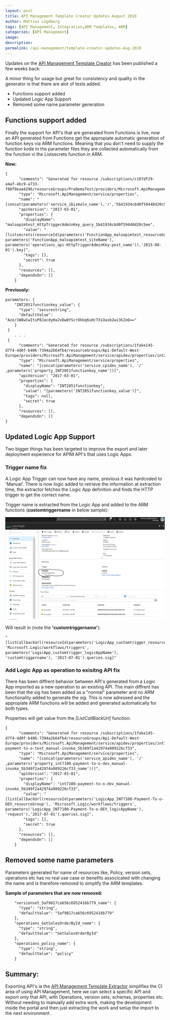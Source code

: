 ```yaml
---
layout: post
title: API Management Template Creator Updates August 2018 
author: Mattias Lögdberg
tags: [API Management, Integration,ARM Templates, ARM]
categories: [API Management]
image: 
description: 
permalink: /api-management/template-creator-updates-Aug-2018
---
```


Updates on the [API Management Template Creator](https://github.com/MLogdberg/APIManagementARMTemplateCreator) has been published a few weeks back:

A minor thing for usage but great for consistency and quality in the generator is that there are alot of tests added. 

* Functions support added
* Updated Logic App Support 
* Removed some name parameter generation

## Functions support added
Finally the support for API's that are generated from Functions is live, now an API generated from Functions get the appropiate automatic generation of function keys via ARM functions.
Meaning that you don't need to supply the function kode in the parameter files they are collected automatically from the function vi the Listsecrets function in ARM.

**Now:**
```
{
      "comments": "Generated for resource /subscriptions/c107df29-a4af-4bc9-a733-f88f0eaa4296/resourceGroups/PreDemoTest/providers/Microsoft.ApiManagement/service/ibizmalo/properties/5b41934c6d0f59440d20c5ee",
      "type": "Microsoft.ApiManagement/service/properties",
      "name": "[concat(parameters('service_ibizmalo_name'),'/','5b41934c6d0f59440d20c5ee')]",
      "apiVersion": "2017-03-01",
      "properties": {
        "displayName": "maloapimtest_HttpTriggerAdminKey_query_5b41934c6d0f59440d20c5ee",
        "value": "[listsecrets(resourceId(parameters('FunctionApp_maloapimtest_resourceGroup'),'Microsoft.Web/sites/functions', parameters('FunctionApp_maloapimtest_siteName'), parameters('operations_api-HttpTriggerAdminKey-post_name')),'2015-08-01').key]",
        "tags": [],
        "secret": true
      },
      "resources": [],
      "dependsOn": []
    }
```

**Previously:**
```
parameters: {
    "INT2051functionkey_value": {
      "type": "securestring",
      "defaultValue": "Aze/1W8wCwItuP8JacdyHa2vDw8YScrOkbq6uHcTXiOasb2wi3kZoQ=="
    }
 }
	. . . 
 {
      "comments": "Generated for resource /subscriptions/1fake145-d7f4-4d0f-b406-7394a2b64fb4/resourceGroups/Api-Default-West-Europe/providers/Microsoft.ApiManagement/service/apidev/properties/int2051functionkey",
      "type": "Microsoft.ApiManagement/service/properties",
      "name": "[concat(parameters('service_cpidev_name'), '/' ,parameters('property_INT2051functionkey_name'))]",
      "apiVersion": "2017-03-01",
      "properties": {
        "displayName": "INT2051functionkey",
        "value": "[parameters('INT2051functionkey_value')]",
        "tags": null,
        "secret": true
      },
      "resources": [],
      "dependsOn": []
}
```

## Updated Logic App Support
Two bigger things has been targeted to improve the export and later deployment experience for APIM API's that uses Logic Apps.

### Trigger name fix
A Logic App Trigger can now have any name, previous it was hardcoded to 'Manual'. There is now logic added to retrieve the information at extraction time, the extractor fetches the Logic App definition and finds the HTTP trigger to get the correct name.

Trigger name is extracted from the Logic App and added to the ARM functions (**customtriggername** in below sample):

![Logic App Trigger name](/assets/uploads/2018/08/logicappimagecustomtrigger.png)

Will result in (note the **'customtriggername'**):

```
"[listCallbackUrl(resourceId(parameters('LogicApp_customtrigger_resourceGroup'), 'Microsoft.Logic/workflows/triggers', parameters('LogicApp_customtrigger_logicAppName'), 'customtriggername'), '2017-07-01').queries.sig]"
```

### Add Logic App as operation to exisitng API fix
There has been diffrent behavior between API's generated from a Logic App imported as a new operation to an existing API. The main diffrent has been that the sig has been added as a "normal" parameter and no ARM functionality added to generate the *sig*. This is now adressed and the appropiate ARM functions will be added and generated automatically for both types.

Properties will get value from the *[ListCallBackUrl]* function:
```
{
      "comments": "Generated for resource /subscriptions/1fake145-d7f4-4d0f-b406-7394a2b64fb4/resourceGroups/Api-Default-West-Europe/providers/Microsoft.ApiManagement/service/apidev/properties/int7100-payment-to-o-test_manual-invoke_5b349f2a42974a989226cf33",
      "type": "Microsoft.ApiManagement/service/properties",
      "name": "[concat(parameters('service_apidev_name'), '/' ,parameters('property_int7100-payment-to-o-dev_manual-invoke_5b349f2a42974a989226cf33_name'))]",
      "apiVersion": "2017-03-01",
      "properties": {
        "displayName": "int7100-payment-to-o-dev_manual-invoke_5b349f2a42974a989226cf33",
        "value": "[listCallbackUrl(resourceId(parameters('LogicApp_INT7100-Payment-To-o-DEV_resourceGroup'), 'Microsoft.Logic/workflows/triggers', parameters('LogicApp_INT7100-Payment-To-o-DEV_logicAppName'), 'request'),'2017-07-01').queries.sig]",
        "tags": [],
        "secret": true
      },
      "resources": [],
      "dependsOn": []
    }
```

## Removed some name parameters
Parameters generated for name of resources like, Policy, version sets, operations etc has no real use case or benefits associcated with changing the name and is therefore removed to simplify the ARM templates.

**Sample of parameters that are now removed:**
```
    "versionset_5af9817ca656c6952416b779_name": {
      "type": "string",
      "defaultValue": "5af9817ca656c6952416b779"
    },
    "operations_GetSalesOrderById_name": {
      "type": "string",
      "defaultValue": "GetSalesOrderById"
    },
    "operations_policy_name": {
      "type": "string",
      "defaultValue": "policy"
    }
```


## Summary:
Exporting API's ia the [API Management Template Extractor](https://github.com/MLogdberg/APIManagementARMTemplateCreator) simplifies the CI area of using API Management, here we can select a specific API and export only that API, with Operations, version sets, schemas, properties etc. Without needing to manually add extra work, making the development inside the portal and then just extracting the work and setup the import to the next environment .
